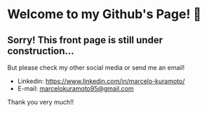 # Welcome to my Github's Page! 👋

## Sorry! This front page is still under construction...

But please check my other social media or send me an email!
- Linkedin: https://www.linkedin.com/in/marcelo-kuramoto/
- E-mail: marcelokuramoto95@gmail.com

Thank you very much!!

<!--
**marcelokuramoto/marcelokuramoto** is a ✨ _special_ ✨ repository because its `README.md` (this file) appears on your GitHub profile.



- 🔭 I’m currently working on ...
- 🌱 I’m currently learning ...
- 👯 I’m looking to collaborate on ...
- 🤔 I’m looking for help with ...
- 💬 Ask me about ...
- 📫 How to reach me: ...
- 😄 Pronouns: ...
- ⚡ Fun fact: ...
-->

